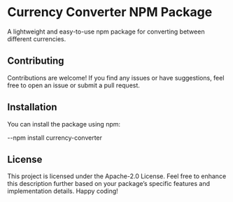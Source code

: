 # Currency Converter NPM Package

A lightweight and easy-to-use npm package for converting between different currencies.

## Contributing
Contributions are welcome! If you find any issues or have suggestions, feel free to open an issue or submit a pull request.

## Installation

You can install the package using npm:

--npm install currency-converter

## License
This project is licensed under the Apache-2.0 License.
Feel free to enhance this description further based on your package’s specific features and implementation details. Happy coding!
